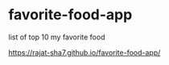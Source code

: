 # favorite-food-app
list of top 10 my favorite food



https://rajat-sha7.github.io/favorite-food-app/
